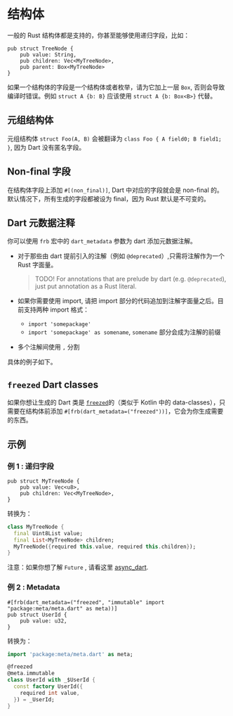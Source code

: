 # 结构体

一般的 Rust 结构体都是支持的，你甚至能够使用递归字段，比如：

```rust,noplayground
pub struct TreeNode {
    pub value: String,
    pub children: Vec<MyTreeNode>,
    pub parent: Box<MyTreeNode>
}
```

如果一个结构体的字段是一个结构体或者枚举，请为它加上一层 `Box`, 否则会导致编译时错误。例如 `struct A {b: B}` 应该使用
`struct A {b: Box<B>}` 代替。

## 元组结构体

元组结构体 `struct Foo(A, B)` 会被翻译为 `class Foo { A field0; B field1; }`, 因为 Dart
没有匿名字段。

## Non-final 字段

在结构体字段上添加 `#[(non_final)]`, Dart 中对应的字段就会是 non-final 的。默认情况下，所有生成的字段都被设为
final，因为 Rust 默认是不可变的。

## Dart 元数据注释

你可以使用 `frb` 宏中的 `dart_metadata` 参数为 dart 添加元数据注解。

- 对于那些由 dart 提前引入的注解（例如 `@deprecated`）,只需将注解作为一个 Rust 字面量。
  > TODO! For annotations that are prelude by dart (e.g. `@deprecated`), just
  > put annotation as a Rust literal.

- 如果你需要使用 import, 请把 import 部分的代码追加到注解字面量之后。目前支持两种 import 格式：
  - `import 'somepackage'`
  - `import 'somepackage' as somename`, `somename` 部分会成为注解的前缀
- 多个注解间使用 `,` 分割

具体的例子如下。

## `freezed` Dart classes

如果你想让生成的 Dart 类是 [`freezed`](https://pub.dev/packages/freezed)的（类似于 Kotlin 中的
data-classes），只需要在结构体前添加 `#[frb(dart_metadata=("freezed"))]`，它会为你生成需要的东西。

## 示例

### 例 1 : 递归字段

```rust,noplayground
pub struct MyTreeNode {
    pub value: Vec<u8>,
    pub children: Vec<MyTreeNode>,
}
```

转换为：

```Dart
class MyTreeNode {
  final Uint8List value;
  final List<MyTreeNode> children;
  MyTreeNode({required this.value, required this.children});
}
```

注意：如果你想了解 `Future` , 请看这里 [async_dart](async_dart.md).

### 例 2 : Metadata

```rust,noplayground
#[frb(dart_metadata=("freezed", "immutable" import "package:meta/meta.dart" as meta))]
pub struct UserId {
    pub value: u32,
}
```

转换为：

```dart
import 'package:meta/meta.dart' as meta;

@freezed
@meta.immutable
class UserId with _$UserId {
  const factory UserId({
    required int value,
  }) = _UserId;
}
```
